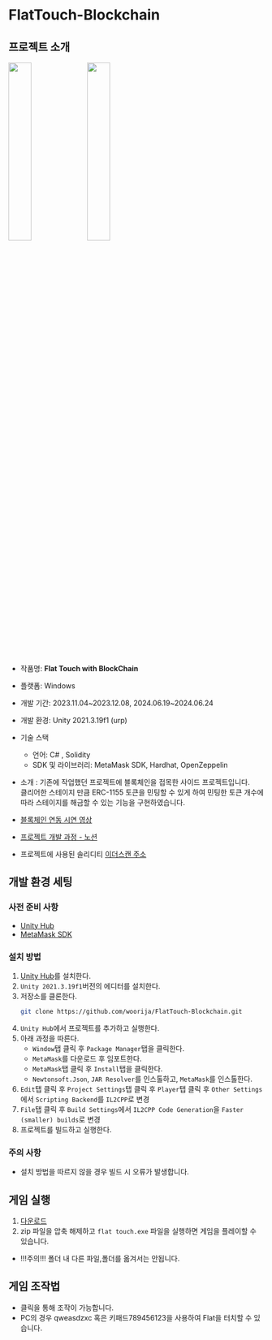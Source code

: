 # FlatTouch-Blockchain

## 프로젝트 소개
<img src = "https://github.com/woorija/FlatTouch-Blockchain/assets/77769870/02ee6fcb-a72c-4d11-a025-e79c502e2408" width="30%" height="30%"></img>
<img src = "https://github.com/woorija/FlatTouch-Blockchain/assets/77769870/97cb6f89-46d3-4334-930f-2c0a4e0b3749" width="30%" height="30%"></img>
 - 작품명: **Flat Touch with BlockChain**

 - 플랫폼: Windows
 - 개발 기간: 2023.11.04\~2023.12.08, 2024.06.19\~2024.06.24
 - 개발 환경: Unity 2021.3.19f1 (urp)
 - 기술 스택
   - 언어: C# , Solidity
   - SDK 및 라이브러리: MetaMask SDK, Hardhat, OpenZeppelin
 - 소개 : 기존에 작업했던 프로젝트에 블록체인을 접목한 사이드 프로젝트입니다.</br> 클리어한 스테이지 만큼 ERC-1155 토큰을 민팅할 수 있게 하여 민팅한 토큰 개수에 따라 스테이지를 해금할 수 있는 기능을 구현하였습니다.
 - [블록체인 연동 시연 영상](https://youtu.be/GWAYWvzyn5I?si=VTT0wpqYuI9BaPYh)
 - [프로젝트 개발 과정 - 노션](https://woorija.notion.site/Flat-Touch-with-BlockChain-3a76c34ae3bd4c059c391d97c110b7a2)
 - 프로젝트에 사용된 솔리디티 [이더스캔 주소](https://sepolia.etherscan.io/address/0x0c4f74549ecf0564b01a6ab9ecf43591bd12b731#code)

## 개발 환경 세팅
### 사전 준비 사항
 - [Unity Hub](https://unity.com/kr/download)
 - [MetaMask SDK](https://assetstore.unity.com/packages/decentralization/infrastructure/metamask-246786)
### 설치 방법
1. [Unity Hub](https://unity.com/kr/download)를 설치한다.
2. `Unity 2021.3.19f1`버전의 에디터를 설치한다.
3. 저장소를 클론한다.
   ```bash
   git clone https://github.com/woorija/FlatTouch-Blockchain.git
   ```
4. `Unity Hub`에서 프로젝트를 추가하고 실행한다.
5. 아래 과정을 따른다.
   - `Window`탭 클릭 후 `Package Manager`탭을 클릭한다.
   - `MetaMask`를 다운로드 후 임포트한다.
   - `MetaMask`탭 클릭 후 `Install`탭을 클릭한다.
   - `Newtonsoft.Json`, `JAR Resolver`를 인스톨하고, `MetaMask`를 인스톨한다.
6. `Edit`탭 클릭 후 `Project Settings`탭 클릭 후 `Player`탭 클릭 후 `Other Settings`에서 `Scripting Backend`를 `IL2CPP`로 변경
7. `File`탭 클릭 후 `Build Settings`에서 `IL2CPP Code Generation`을 `Faster (smaller) builds`로 변경
8. 프로젝트를 빌드하고 실행한다.

### 주의 사항
 - 설치 방법을 따르지 않을 경우 빌드 시 오류가 발생합니다.

## 게임 실행
 1. [다운로드](https://drive.google.com/drive/folders/1lGUqq3UsQlfZixgAlJqm1OFKKWVZaPjQ)
 2. zip 파일을 압축 해제하고 `flat touch.exe` 파일을 실행하면 게임을 플레이할 수 있습니다.
   - !!!주의!!! 폴더 내 다른 파일,폴더를 옮겨서는 안됩니다.

## 게임 조작법
 - 클릭을 통해 조작이 가능합니다.
 - PC의 경우 qweasdzxc 혹은 키패드789456123을 사용하여 Flat을 터치할 수 있습니다.

